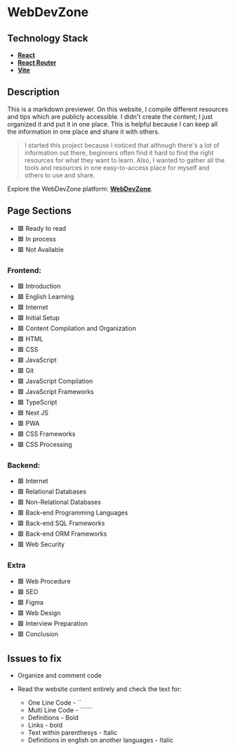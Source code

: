 # WebDevZone

## Technology Stack

-   **[React](https://react.dev/)**
-   **[React Router](https://reactrouter.com/en/main)**
-   **[Vite](https://vitejs.dev/)**

## Description

This is a markdown previewer. On this website, I compile different resources and tips which are publicly accessible. I didn't create the content; I just organized it and put it in one place. This is helpful because I can keep all the information in one place and share it with others.

> I started this project because I noticed that although there's a lot of information out there, beginners often find it hard to find the right resources for what they want to learn. Also, I wanted to gather all the tools and resources in one easy-to-access place for myself and others to use and share.

Explore the WebDevZone platform: **[WebDevZone](https://webdevzone.adamaliweb.com/)**.

## Page Sections

-   🟩 Ready to read
-   🟦 In process
-   🟥 Not Available

### Frontend:

-   🟩 Introduction
-   🟩 English Learning
-   🟩 Internet
-   🟩 Initial Setup
-   🟩 Content Compilation and Organization
-   🟩 HTML
-   🟩 CSS
-   🟩 JavaScript
-   🟩 Git
-   🟩 JavaScript Compilation
-   🟩 JavaScript Frameworks
-   🟩 TypeScript
-   🟦 Next JS
-   🟥 PWA
-   🟩 CSS Frameworks
-   🟩 CSS Processing

### Backend:

-   🟥 Internet
-   🟥 Relational Databases
-   🟥 Non-Relational Databases
-   🟥 Back-end Programming Languages
-   🟥 Back-end SQL Frameworks
-   🟥 Back-end ORM Frameworks
-   🟥 Web Security

### Extra

-   🟩 Web Procedure
-   🟩 SEO
-   🟩 Figma
-   🟩 Web Design
-   🟩 Interview Preparation
-   🟥 Conclusion

## Issues to fix

-   Organize and comment code

<!-- -   Improve dropdown button so it allows to close it from outside -->

<!-- -   Add the redirection to www -->

-   Read the website content entirely and check the text for:

    -   One Line Code - ``
    -   Multi Line Code - ``````
    -   Definitions - Bold
    -   Links - bold
    -   Text within parenthesys - Italic
    -   Definitions in english on another languages - Italic
